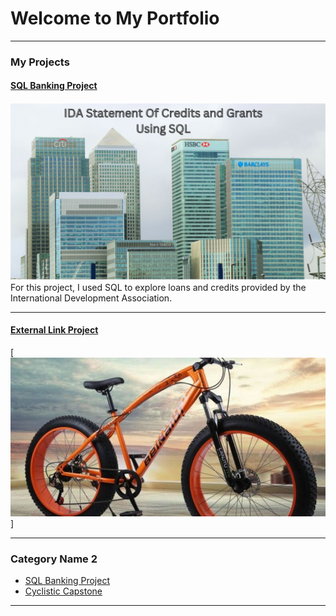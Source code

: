 # Welcome to My Portfolio

---

###  My Projects

#### [SQL Banking Project](https://medium.com/@mmokie09/sql-banking-project-1dd9291aa2e3)
<img src="images/1.jpg?raw=true"/>
For this project, I used SQL to explore loans and credits provided by the International Development Association.

---
#### [External Link Project](https://www.kaggle.com/code/mokiemattew/capstone-cyclistic)
[<img src="/images/dataset-cover.jpg?raw=true"/>]


---

### Category Name 2

- [SQL Banking Project]([http://example.com/](https://medium.com/@mmokie09/sql-banking-project-1dd9291aa2e3))
- [Cyclistic Capstone]([http://example.com/](https://www.kaggle.com/code/mokiemattew/capstone-cyclistic))


---




